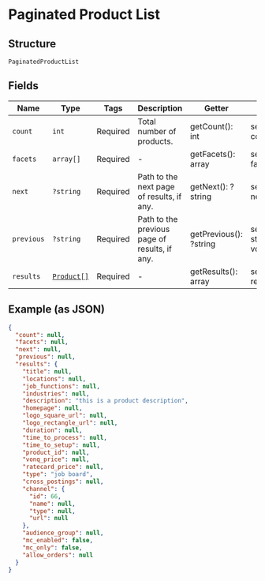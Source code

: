 
# Paginated Product List

## Structure

`PaginatedProductList`

## Fields

| Name | Type | Tags | Description | Getter | Setter |
|  --- | --- | --- | --- | --- | --- |
| `count` | `int` | Required | Total number of products. | getCount(): int | setCount(int count): void |
| `facets` | `array[]` | Required | - | getFacets(): array | setFacets(array facets): void |
| `next` | `?string` | Required | Path to the next page of results, if any. | getNext(): ?string | setNext(?string next): void |
| `previous` | `?string` | Required | Path to the previous page of results, if any. | getPrevious(): ?string | setPrevious(?string previous): void |
| `results` | [`Product[]`](../../doc/models/product.md) | Required | - | getResults(): array | setResults(array results): void |

## Example (as JSON)

```json
{
  "count": null,
  "facets": null,
  "next": null,
  "previous": null,
  "results": {
    "title": null,
    "locations": null,
    "job_functions": null,
    "industries": null,
    "description": "this is a product description",
    "homepage": null,
    "logo_square_url": null,
    "logo_rectangle_url": null,
    "duration": null,
    "time_to_process": null,
    "time_to_setup": null,
    "product_id": null,
    "vonq_price": null,
    "ratecard_price": null,
    "type": "job board",
    "cross_postings": null,
    "channel": {
      "id": 66,
      "name": null,
      "type": null,
      "url": null
    },
    "audience_group": null,
    "mc_enabled": false,
    "mc_only": false,
    "allow_orders": null
  }
}
```

